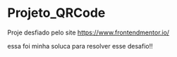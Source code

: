 # Projeto_QRCode

Proje  desfiado pelo site  https://www.frontendmentor.io/ 

essa foi minha soluca  para resolver esse  desafio!! 
